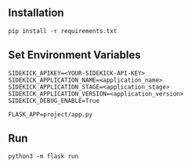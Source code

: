 ## Installation

    pip install -r requirements.txt

## Set Environment Variables
```
SIDEKICK_APIKEY=<YOUR-SIDEKICK-API-KEY> 
SIDEKICK_APPLICATION_NAME=<application_name>
SIDEKICK_APPLICATION_STAGE=<application_stage>
SIDEKICK_APPLICATION_VERSION=<application_version>
SIDEKICK_DEBUG_ENABLE=True

FLASK_APP=project/app.py 
```

## Run
    python3 -m flask run